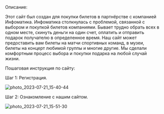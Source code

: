 Описание:

Этот сайт был создан для покупки билетов в партнёрстве с компанией Инфоматика. Инфоматика столкнулась с проблемой, связанной с выбором и покупкой билетов компаниями. Бывает трудно обрать всех в одном месте, скинуть деньги на один счет, оплатить и отправить подарок получателю в определенное время. Наш сайт может предоставить вам билеты на матчи спортивных команд, в музеи, билеты на концерт любимой группы и многие другие. Мы сделали комфортным процесс выбора и покупки подарка на любой случай жизни.

Пошаговая  инструкция по сайту:

Шаг 1:
Регистрация.

![photo_2023-07-21_15-40-44](https://github.com/Mihail-007/-/assets/139038878/d8c20042-e9fc-4160-a68e-b604aba6b7d3)

Шаг 2:
Ознакомление с нашим сайтом.

![photo_2023-07-21_15-51-30](https://github.com/Mihail-007/-/assets/139038878/599a08a4-da7d-4c86-94d0-bcdd2a6e083a)
